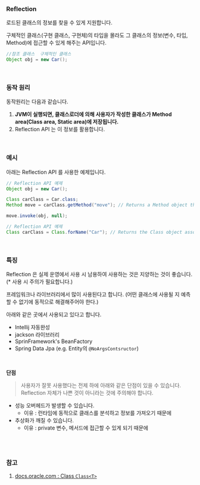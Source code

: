 ### Reflection

로드된 클래스의 정보를 찾을 수 있게 지원합니다.

구체적인 클래스(구현 클래스, 구현체)의 타입을 몰라도 그 클래스의 정보(변수, 타입, Method)에 접근할 수 있게 해주는 API입니다.

```java
//참조 클래스  구체적인 클래스
Object obj = new Car();
```

<br>

### 동작 원리

동작원리는 다음과 같습니다.

1. **JVM이 실행되면, 클래스로더에 의해 사용자가 작성한 클래스가 Method area(Class area, Static area)에 저장됩니다.**
2. Reflection API 는 이 정보를 활용합니다.

<br>

### 예시
아래는 Reflection API 를 사용한 예제입니다.

```java
// Reflection API 예제
Object obj = new Car();

Class carClass = Car.class;
Method move = carClass.getMethod("move"); // Returns a Method object that reflects the specified public member method of the class or interface represented by this Class object.

move.invoke(obj, null);
```

```java
// Reflection API 예제
Class carClass = Class.forName("Car"); // Returns the Class object associated with the class or interface with the given string name.
```

<br>

### 특징

Reflection 은 실제 운영에서 사용 시 남용하여 사용하는 것은 지양하는 것이 좋습니다. (\* 사용 시 주의가 필요합니다.)

프레임워크나 라이브러리에서 많이 사용된다고 합니다. (어떤 클래스에 사용될 지 예측할 수 없기에 동적으로 해결해주어야 한다.)

아래와 같은 곳에서 사용되고 있다고 합니다.

- Intellij 자동완성
- jackson 라이브러리
- SprinFramework's BeanFactory
- Spring Data Jpa (e.g. Entity의 `@NoArgsContsructor`)

<br>

**단점**

> 사용자가 잘못 사용했다는 전제 하에 아래와 같은 단점이 있을 수 있습니다. 
> Reflection 자체가 나쁜 것이 아니라는 것에 주의해야 합니다.

- 성능 오버헤드가 발생할 수 있습니다.
  - 이유 : 런타임에 동적으로 클래스를 분석하고 정보를 가져오기 때문에
- 추상화가 깨질 수 있습니다.
  - 이유 : private 변수, 메서드에 접근할 수 있게 되기 때문에

<br><br>

### 참고

1. [docs.oracle.com : Class `Class<T>`](https://docs.oracle.com/javase/8/docs/api/java/lang/Class.html)